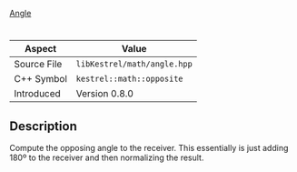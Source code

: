 [Angle](index.md)
# 
| Aspect | Value |
| --- | --- |
| Source File | `libKestrel/math/angle.hpp` |
| C++ Symbol | `kestrel::math::opposite` |
| Introduced | Version 0.8.0 |
## Description
Compute the opposing angle to the receiver. This essentially is just adding 180º to the receiver and
then normalizing the result.
